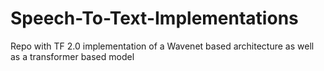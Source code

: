# Speech-To-Text-Implementations
Repo with TF 2.0 implementation of a Wavenet based architecture as well as a transformer based model
